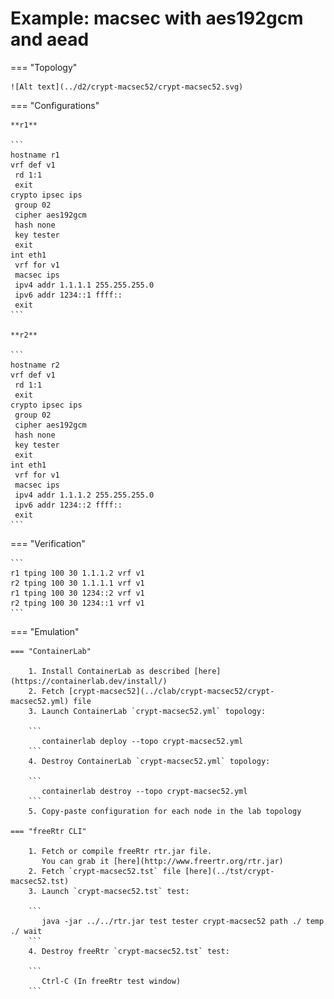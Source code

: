 # Example: macsec with aes192gcm and aead

=== "Topology"

    ![Alt text](../d2/crypt-macsec52/crypt-macsec52.svg)

=== "Configurations"

    **r1**

    ```
    hostname r1
    vrf def v1
     rd 1:1
     exit
    crypto ipsec ips
     group 02
     cipher aes192gcm
     hash none
     key tester
     exit
    int eth1
     vrf for v1
     macsec ips
     ipv4 addr 1.1.1.1 255.255.255.0
     ipv6 addr 1234::1 ffff::
     exit
    ```

    **r2**

    ```
    hostname r2
    vrf def v1
     rd 1:1
     exit
    crypto ipsec ips
     group 02
     cipher aes192gcm
     hash none
     key tester
     exit
    int eth1
     vrf for v1
     macsec ips
     ipv4 addr 1.1.1.2 255.255.255.0
     ipv6 addr 1234::2 ffff::
     exit
    ```

=== "Verification"

    ```
    r1 tping 100 30 1.1.1.2 vrf v1
    r2 tping 100 30 1.1.1.1 vrf v1
    r1 tping 100 30 1234::2 vrf v1
    r2 tping 100 30 1234::1 vrf v1
    ```

=== "Emulation"

    === "ContainerLab"

        1. Install ContainerLab as described [here](https://containerlab.dev/install/)  
        2. Fetch [crypt-macsec52](../clab/crypt-macsec52/crypt-macsec52.yml) file  
        3. Launch ContainerLab `crypt-macsec52.yml` topology:  

        ```
           containerlab deploy --topo crypt-macsec52.yml  
        ```
        4. Destroy ContainerLab `crypt-macsec52.yml` topology:  

        ```
           containerlab destroy --topo crypt-macsec52.yml  
        ```
        5. Copy-paste configuration for each node in the lab topology

    === "freeRtr CLI"

        1. Fetch or compile freeRtr rtr.jar file.  
           You can grab it [here](http://www.freertr.org/rtr.jar)  
        2. Fetch `crypt-macsec52.tst` file [here](../tst/crypt-macsec52.tst)  
        3. Launch `crypt-macsec52.tst` test:  

        ```
           java -jar ../../rtr.jar test tester crypt-macsec52 path ./ temp ./ wait
        ```
        4. Destroy freeRtr `crypt-macsec52.tst` test:  

        ```
           Ctrl-C (In freeRtr test window)
        ```

